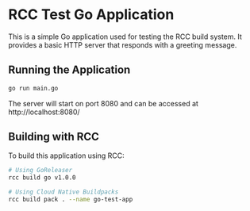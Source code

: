 # RCC Test Go Application

This is a simple Go application used for testing the RCC build system. It provides a basic HTTP server that responds with a greeting message.

## Running the Application

```bash
go run main.go
```

The server will start on port 8080 and can be accessed at http://localhost:8080/

## Building with RCC

To build this application using RCC:

```bash
# Using GoReleaser
rcc build go v1.0.0

# Using Cloud Native Buildpacks
rcc build pack . --name go-test-app
```